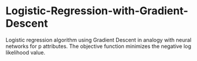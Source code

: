 # Logistic-Regression-with-Gradient-Descent
Logistic regression algorithm using Gradient Descent in analogy with neural networks for p attributes. The objective function minimizes the negative log likelihood value.
